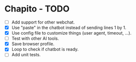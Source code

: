 # Chapito - TODO

- [ ] Add support for other webchat.
- [x] Use "paste" in the chatbot instead of sending lines 1 by 1.
- [x] Use config file to customize things (user agent, timeout, ...).
- [ ] Test with other AI tools.
- [x] Save browser profile.
- [x] Loop to check if chatbot is ready.
- [ ] Add unit tests.

